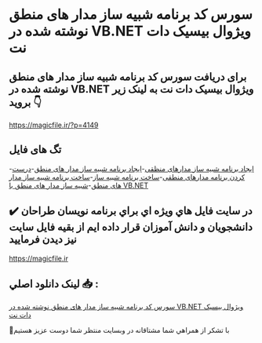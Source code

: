 # سورس کد برنامه شبیه ساز مدار های منطق نوشته شده در VB.NET ویژوال بیسیک دات نت

## برای دریافت سورس کد برنامه شبیه ساز مدار های منطق نوشته شده در VB.NET ویژوال بیسیک دات نت به لینک زیر بروید 👇

https://magicfile.ir/?p=4149

## تگ های فایل

-[ایجاد برنامه شبیه ساز مدارهای منظقی](https://magicfile.ir/product/%da%a9%d8%af-%d8%a8%d8%b1%d9%86%d8%a7%d9%85%d9%87-%d8%b4%d8%a8%db%8c%d9%87-%d8%b3%d8%a7%d8%b2-%d9%85%d8%af%d8%a7%d8%b1-%d9%87%d8%a7%db%8c-%d9%85%d9%86%d8%b7%d9%82-%d9%86%d9%88%d8%b4%d8%aa%d9%87-%d8%b4%d8%af%d9%87-vb-net/)-[ایجاد برنامه شبیه ساز مدار های منطق](https://magicfile.ir/product/%da%a9%d8%af-%d8%a8%d8%b1%d9%86%d8%a7%d9%85%d9%87-%d8%b4%d8%a8%db%8c%d9%87-%d8%b3%d8%a7%d8%b2-%d9%85%d8%af%d8%a7%d8%b1-%d9%87%d8%a7%db%8c-%d9%85%d9%86%d8%b7%d9%82-%d9%86%d9%88%d8%b4%d8%aa%d9%87-%d8%b4%d8%af%d9%87-vb-net/)-[درست کردن برنامه مدارهای منطقی](https://magicfile.ir/product/%da%a9%d8%af-%d8%a8%d8%b1%d9%86%d8%a7%d9%85%d9%87-%d8%b4%d8%a8%db%8c%d9%87-%d8%b3%d8%a7%d8%b2-%d9%85%d8%af%d8%a7%d8%b1-%d9%87%d8%a7%db%8c-%d9%85%d9%86%d8%b7%d9%82-%d9%86%d9%88%d8%b4%d8%aa%d9%87-%d8%b4%d8%af%d9%87-vb-net/)-[ساخت برنامه شبیه ساز](https://magicfile.ir/product/%da%a9%d8%af-%d8%a8%d8%b1%d9%86%d8%a7%d9%85%d9%87-%d8%b4%d8%a8%db%8c%d9%87-%d8%b3%d8%a7%d8%b2-%d9%85%d8%af%d8%a7%d8%b1-%d9%87%d8%a7%db%8c-%d9%85%d9%86%d8%b7%d9%82-%d9%86%d9%88%d8%b4%d8%aa%d9%87-%d8%b4%d8%af%d9%87-vb-net/)-[ساخت برنامه شبیه ساز مدار های منطق](https://magicfile.ir/product/%da%a9%d8%af-%d8%a8%d8%b1%d9%86%d8%a7%d9%85%d9%87-%d8%b4%d8%a8%db%8c%d9%87-%d8%b3%d8%a7%d8%b2-%d9%85%d8%af%d8%a7%d8%b1-%d9%87%d8%a7%db%8c-%d9%85%d9%86%d8%b7%d9%82-%d9%86%d9%88%d8%b4%d8%aa%d9%87-%d8%b4%d8%af%d9%87-vb-net/)-[شبیه ساز مدار های منطق با VB.NET](https://magicfile.ir/product/%da%a9%d8%af-%d8%a8%d8%b1%d9%86%d8%a7%d9%85%d9%87-%d8%b4%d8%a8%db%8c%d9%87-%d8%b3%d8%a7%d8%b2-%d9%85%d8%af%d8%a7%d8%b1-%d9%87%d8%a7%db%8c-%d9%85%d9%86%d8%b7%d9%82-%d9%86%d9%88%d8%b4%d8%aa%d9%87-%d8%b4%d8%af%d9%87-vb-net/)

## ✔️ در سايت فايل هاي ويژه اي براي برنامه نويسان طراحان دانشجويان و دانش آموزان قرار داده ايم از بقيه فايل سايت نيز ديدن فرماييد

https://magicfile.ir


## لينک دانلود اصلي 📥 :

[سورس کد برنامه شبیه ساز مدار های منطق نوشته شده در VB.NET ویژوال بیسیک دات نت](https://magicfile.ir/product/%da%a9%d8%af-%d8%a8%d8%b1%d9%86%d8%a7%d9%85%d9%87-%d8%b4%d8%a8%db%8c%d9%87-%d8%b3%d8%a7%d8%b2-%d9%85%d8%af%d8%a7%d8%b1-%d9%87%d8%a7%db%8c-%d9%85%d9%86%d8%b7%d9%82-%d9%86%d9%88%d8%b4%d8%aa%d9%87-%d8%b4%d8%af%d9%87-vb-net/) 


🙏با تشکر از همراهي شما مشتاقانه در وبسایت منتظر شما دوست عزیز هستیم

